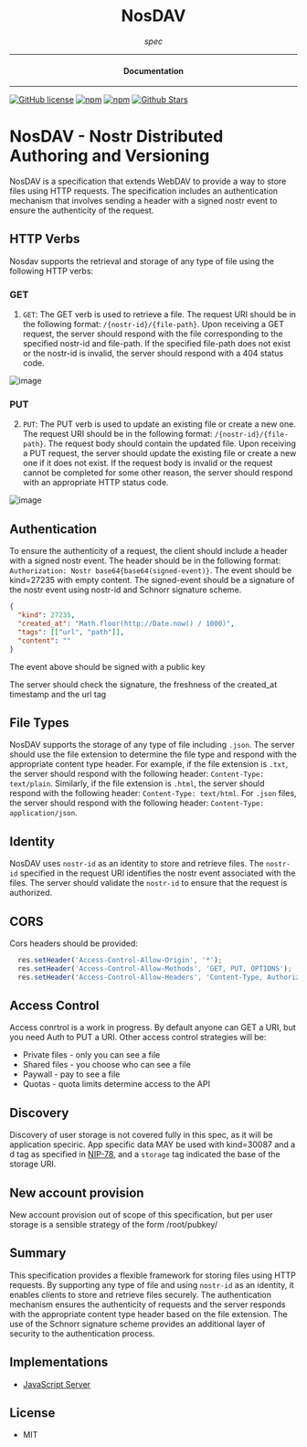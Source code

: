 <div align="center">  
  <h1>NosDAV</h1>
</div>

<div align="center">  
<i>spec</i>
</div>

---

<div align="center">
<h4>Documentation</h4>
</div>

---

[![GitHub license](https://img.shields.io/badge/license-MIT-blue.svg)](https://github.com/nosdav/spec/blob/gh-pages/LICENSE)
[![npm](https://img.shields.io/npm/v/nosdav-spec)](https://npmjs.com/package/nosdav-spec)
[![npm](https://img.shields.io/npm/dw/nosdav-spec.svg)](https://npmjs.com/package/nosdav-spec)
[![Github Stars](https://img.shields.io/github/stars/nosdav/spec.svg)](https://github.com/nosdav/spec/)

# NosDAV - Nostr Distributed Authoring and Versioning

NosDAV is a specification that extends WebDAV to provide a way to store files using HTTP requests. The specification includes an authentication mechanism that involves sending a header with a signed nostr event to ensure the authenticity of the request.

## HTTP Verbs

Nosdav supports the retrieval and storage of any type of file using the following HTTP verbs:

### GET 

1. `GET`: The GET verb is used to retrieve a file. The request URI should be in the following format: `/{nostr-id}/{file-path}`. Upon receiving a GET request, the server should respond with the file corresponding to the specified nostr-id and file-path. If the specified file-path does not exist or the nostr-id is invalid, the server should respond with a 404 status code.


![image](https://user-images.githubusercontent.com/65864/229709383-55475e5a-8ee3-4b0a-a177-dd88030089e6.png)


### PUT

2. `PUT`: The PUT verb is used to update an existing file or create a new one. The request URI should be in the following format: `/{nostr-id}/{file-path}`. The request body should contain the updated file. Upon receiving a PUT request, the server should update the existing file or create a new one if it does not exist. If the request body is invalid or the request cannot be completed for some other reason, the server should respond with an appropriate HTTP status code.

![image](https://user-images.githubusercontent.com/65864/229708381-84b4ccd0-f9fb-4e37-82ef-95269e92a55c.png)

## Authentication

To ensure the authenticity of a request, the client should include a header with a signed nostr event. The header should be in the following format: `Authorization: Nostr base64{base64(signed-event)}`.  The event should be kind=27235 with empty content. The signed-event should be a signature of the nostr event using nostr-id and Schnorr signature scheme.
```json
{
  "kind": 27235,
  "created_at": "Math.floor(http://Date.now() / 1000)",
  "tags": [["url", "path"]],
  "content": ""
}
```
The event above should be signed with a public key

The server should check the signature, the freshness of the created_at timestamp and the url tag

## File Types

NosDAV supports the storage of any type of file including `.json`. The server should use the file extension to determine the file type and respond with the appropriate content type header. For example, if the file extension is `.txt`, the server should respond with the following header: `Content-Type: text/plain`. Similarly, if the file extension is `.html`, the server should respond with the following header: `Content-Type: text/html`. For `.json` files, the server should respond with the following header: `Content-Type: application/json`.

## Identity

NosDAV uses `nostr-id` as an identity to store and retrieve files. The `nostr-id` specified in the request URI identifies the nostr event associated with the files. The server should validate the `nostr-id` to ensure that the request is authorized.

## CORS

Cors headers should be provided:

```JavaScript
  res.setHeader('Access-Control-Allow-Origin', '*');
  res.setHeader('Access-Control-Allow-Methods', 'GET, PUT, OPTIONS');
  res.setHeader('Access-Control-Allow-Headers', 'Content-Type, Authorization');
```

## Access Control

Access conrtrol is a work in progress.  By default anyone can GET a URI, but you need Auth to PUT a URI.  Other access control strategies will be:
- Private files - only you can see a file
- Shared files - you choose who can see a file
- Paywall - pay to see a file
- Quotas - quota limits determine access to the API


## Discovery

Discovery of user storage is not covered fully in this spec, as it will be application speciric.  App specific data MAY be used with kind=30087 and a d tag as specified in [NIP-78](https://nips.be/78), and a `storage` tag indicated the base of the storage URI.


## New account provision

New account provision out of scope of this specification, but per user storage is a sensible strategy of the form /root/pubkey/

## Summary

This specification provides a flexible framework for storing files using HTTP requests. By supporting any type of file and using `nostr-id` as an identity, it enables clients to store and retrieve files securely. The authentication mechanism ensures the authenticity of requests and the server responds with the appropriate content type header based on the file extension. The use of the Schnorr signature scheme provides an additional layer of security to the authentication process.


## Implementations

- [JavaScript Server](https://nosdav.com/server/)

## License

- MIT
